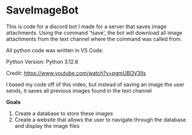 # SaveImageBot
This is code for a discord bot I made for a server that saves image attachments.
Using the command '!save', the bot will download all image attachments from the text channel where the command was called from.

All python code was written in VS Code.

Python Version: Python 3.12.6

Credit:
https://www.youtube.com/watch?v=pgmUBOV3IIs

I based my code off of this video, but instead of saving an image the user sends, it saves all previous images found in the text channel

**Goals**
1. Create a database to store these images
2. Create a website that allows the user to navigate through the database and display the image files
